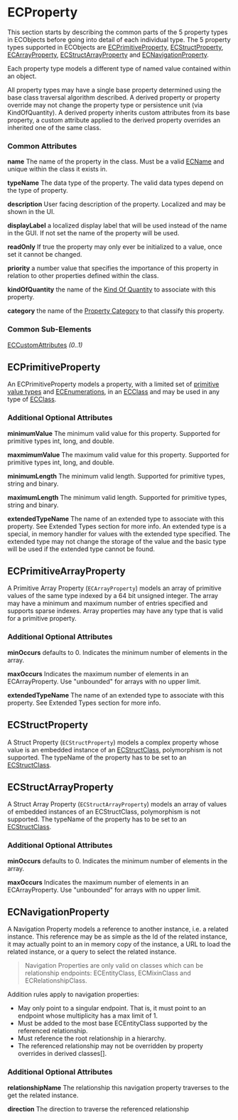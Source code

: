 # ECProperty

This section starts by describing the common parts of the 5 property types in ECObjects before going into detail of each individual type. The 5 property types supported in ECObjects are [ECPrimitiveProperty](#ecprimitiveproperty), [ECStructProperty](#ecstructproperty), [ECArrayProperty](#ecprimitivearrayproperty), [ECStructArrayProperty](#ecstructarrayproperty) and [ECNavigationProperty](#ecnavigationproperty).

Each property type models a different type of named value contained within an object.

All property types may have a single base property determined using the base class traversal algorithm described. A derived property or property override may not change the property type or persistence unit (via KindOfQuantity).  A derived property inherits custom attributes from its base property, a custom attribute applied to the derived property overrides an inherited one of the same class.

### Common Attributes

**name** The name of the property in the class. Must be a valid [ECName](./ec-name.md) and unique within the class it exists in.

**typeName** The data type of the property. The valid data types depend on the type of property.

**description** User facing description of the property. Localized and may be shown in the UI.

**displayLabel** a localized display label that will be used instead of the name in the GUI. If not set the name of the property will be used.

**readOnly** If true the property may only ever be initialized to a value, once set it cannot be changed.

**priority** a number value that specifies the importance of this property in relation to other properties defined within the class.

**kindOfQuantity** the name of the [Kind Of Quantity](./kindofquantity.md) to associate with this property.

**category** the name of the [Property Category](./property-category.md) to that classify this property.

### Common Sub-Elements

[ECCustomAttributes](./ec-custom-attributes.md) _(0..1)_

## ECPrimitiveProperty

An ECPrimitiveProperty models a property, with a limited set of [primitive value types](./primitive-types.md) and [ECEnumerations](./ec-enumeration.md), in an [ECClass](./ec-class.md) and may be used in any type of [ECClass](./ec-class.md).

### Additional Optional Attributes

**minimumValue** The minimum valid value for this property. Supported for primitive types int, long, and double.

**maxmimumValue** The maximum valid value for this property. Supported for primitive types int, long, and double.

**minimumLength** The minimum valid length. Supported for primitive types, string and binary.

**maximumLength** The minimum valid length. Supported for primitive types, string and binary.

**extendedTypeName** The name of an extended type to associate with this property. See Extended Types section for more info. An extended type is a special, in memory handler for values with the extended type specified. The extended type may not change the storage of the value and the basic type will be used if the extended type cannot be found.

## ECPrimitiveArrayProperty

A Primitive Array Property (`ECArrayProperty`) models an array of primitive values of the same type indexed by a 64 bit unsigned integer. The array may have a minimum and maximum number of entries specified and supports sparse indexes. Array properties may have any type that is valid for a primitive property.

### Additional Optional Attributes

**minOccurs** defaults to 0. Indicates the minimum number of elements in the array.

**maxOccurs** Indicates the maximum number of elements in an ECArrayProperty. Use "unbounded" for arrays with no upper limit.

**extendedTypeName** The name of an extended type to associate with this property. See Extended Types section for more info.

## ECStructProperty

A Struct Property (`ECStructProperty`) models a complex property whose value is an embedded instance of an [ECStructClass](./ec-struct-class), polymorphism is not supported. The typeName of the property has to be set to an [ECStructClass](./ec-struct-class.md).

## ECStructArrayProperty

A Struct Array Property (`ECStructArrayProperty`) models an array of values of embedded instances of an ECStructClass, polymorphism is not supported. The typeName of the property has to be set to an [ECStructClass](./ec-struct-class.md).

### Additional Optional Attributes

**minOccurs** defaults to 0. Indicates the minimum number of elements in the array.

**maxOccurs** Indicates the maximum number of elements in an ECArrayProperty. Use "unbounded" for arrays with no upper limit.

## ECNavigationProperty

A Navigation Property models a reference to another instance, i.e. a related instance.  This reference may be as simple as the Id of the related instance, it may actually point to an in memory copy of the instance, a URL to load the related instance, or a query to select the related instance.

> Navigation Properties are only valid on classes which can be relationship endpoints: ECEntityClass, ECMixinClass and ECRelationshipClass.

Addition rules apply to navigation properties:

- May only point to a singular endpoint. That is, it must point to an endpoint whose multiplicity has a max limit of 1.
- Must be added to the most base ECEntityClass supported by the referenced relationship.
- Must reference the root relationship in a hierarchy.
- The referenced relationship may not be overridden by property overrides in derived classes[].

### Additional Optional Attributes

**relationshipName** The relationship this navigation property traverses to the get the related instance.

**direction** The direction to traverse the referenced relationship
